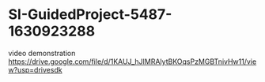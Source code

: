 # SI-GuidedProject-5487-1630923288
video demonstration
https://drive.google.com/file/d/1KAUJ_hJIMRAlytBKOqsPzMGBTnivHw11/view?usp=drivesdk

